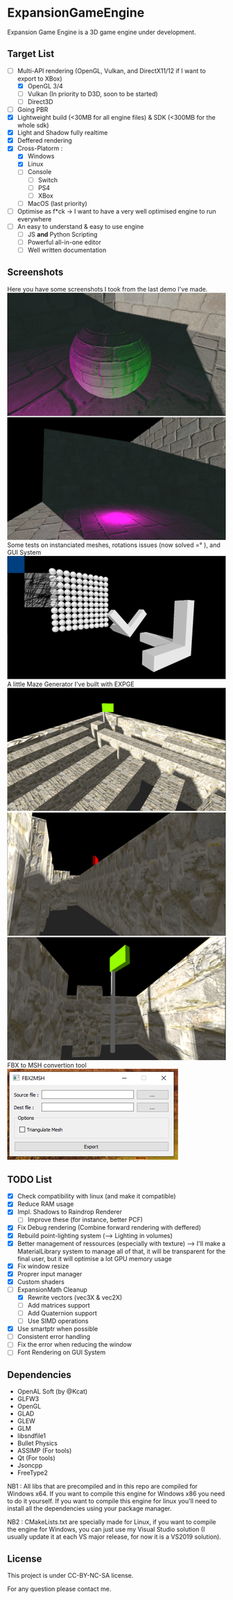 # ExpansionGameEngine

Expansion Game Engine is a 3D game engine under development.

## Target List
 - [ ] Multi-API rendering (OpenGL, Vulkan, and DirectX11/12 if I want to export to XBox)
   - [x] OpenGL 3/4
   - [ ] Vulkan (In priority to D3D, soon to be started)
   - [ ] Direct3D
 - [ ] Going PBR
 - [x] Lightweight build (<30MB for all engine files) & SDK (<300MB for the whole sdk)
 - [x] Light and Shadow fully realtime
 - [x] Deffered rendering
 - [x] Cross-Platorm :
   - [x] Windows
   - [x] Linux
   - [ ] Console
     - [ ] Switch
     - [ ] PS4
     - [ ] XBox
   - [ ] MacOS (last priority)
 - [ ] Optimise as f\*ck -> I want to have a very well optimised engine to run everywhere
 - [ ] An easy to understand & easy to use engine
     - [ ] JS **and** Python Scripting
     - [ ] Powerful all-in-one editor
     - [ ] Well written documentation

## Screenshots
Here you have some screenshots I took from the last demo I've made.
![alt text](screenshots/EXPGE_Screen_1.PNG)
![alt text](screenshots/EXPGE_Screen_2.PNG)
Some tests on instanciated meshes, rotations issues (now solved =° ), and GUI System
![alt text](screenshots/EXPGE_Screen_3.PNG)
A little Maze Generator I've built with EXPGE
![alt text](screenshots/EXPGE_Screen_4.PNG)
![alt text](screenshots/EXPGE_Screen_5.PNG)
![alt text](screenshots/EXPGE_Screen_6.PNG)
FBX to MSH convertion tool
![alt text](screenshots/EXPGE_Screen_7.PNG)

## TODO List

 - [x] Check compatibility with linux (and make it compatible)
 - [x] Reduce RAM usage
 - [x] Impl. Shadows to Raindrop Renderer
   - [ ] Improve these (for instance, better PCF)
 - [x] Fix Debug rendering (Combine forward rendering with deffered)
 - [x] Rebuild point-lighting system (--> Lighting in volumes)
 - [x] Better management of ressources (especially with texture) --> I'll make a MaterialLibrary system to manage all of that, it will be transparent for the final user, but it will optimise a lot GPU memory usage
 - [x] Fix window resize
 - [x] Proprer input manager
 - [x] Custom shaders
 - [ ] ExpansionMath Cleanup
   - [x] Rewrite vectors (vec3X & vec2X)
   - [ ] Add matrices support
   - [ ] Add Quaternion support
   - [ ] Use SIMD operations
 - [x] Use smartptr when possible
 - [ ] Consistent error handling
 - [ ] Fix the error when reducing the window
 - [ ] Font Rendering on GUI System
 
## Dependencies
  - OpenAL Soft (by @Kcat)
  - GLFW3
  - OpenGL
  - GLAD
  - GLEW
  - GLM
  - libsndfile1
  - Bullet Physics
  - ASSIMP (For tools)
  - Qt (For tools)
  - Jsoncpp
  - FreeType2
 
NB1 : All libs that are precompiled and in this repo are compiled for Windows x64. If you want to compile this engine for Windows x86 you need to do it yourself. If you want to compile this engine for linux you'll need to install all the dependencies using your package manager.
 
NB2 : CMakeLists.txt are specially made for Linux, if you want to compile the engine for Windows, you can just use my Visual Studio solution (I usually update it at each VS major release, for now it is a VS2019 solution).
 
## License
This project is under CC-BY-NC-SA license.

For any question please contact me.
